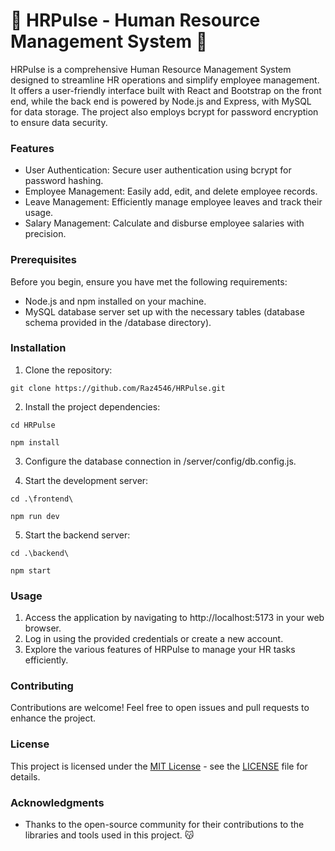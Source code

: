 # 💯 HRPulse - Human Resource Management System 💯

HRPulse is a comprehensive Human Resource Management System designed to streamline HR operations and simplify employee management. It offers a user-friendly interface built with React and Bootstrap on the front end, while the back end is powered by Node.js and Express, with MySQL for data storage. The project also employs bcrypt for password encryption to ensure data security.

### Features

* User Authentication: Secure user authentication using bcrypt for password hashing.
* Employee Management: Easily add, edit, and delete employee records.
* Leave Management: Efficiently manage employee leaves and track their usage.
* Salary Management: Calculate and disburse employee salaries with precision.

### Prerequisites

Before you begin, ensure you have met the following requirements:

* Node.js and npm installed on your machine.
* MySQL database server set up with the necessary tables (database schema provided in the /database directory).

### Installation

1. Clone the repository:

`git clone https://github.com/Raz4546/HRPulse.git`

2. Install the project dependencies:

`cd HRPulse`

`npm install`

3. Configure the database connection in /server/config/db.config.js.

4. Start the development server:

`cd .\frontend\`

`npm run dev`

5. Start the backend server:

`cd .\backend\`

`npm start`


### Usage

1. Access the application by navigating to http://localhost:5173 in your web browser.
2. Log in using the provided credentials or create a new account.
3. Explore the various features of HRPulse to manage your HR tasks efficiently.

### Contributing

Contributions are welcome! Feel free to open issues and pull requests to enhance the project. 

### License
This project is licensed under the [MIT License](./LICENSE) - see the [LICENSE](./LICENSE) file for details.

### Acknowledgments
* Thanks to the open-source community for their contributions to the libraries and tools used in this project. 😽
